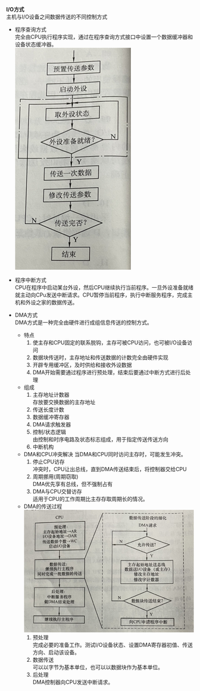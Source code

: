 **I/O方式**  
主机与I/O设备之间数据传送的不同控制方式  
- 程序查询方式  
完全由CPU执行程序实现，通过在程序查询方式接口中设置一个数据缓冲器和设备状态缓冲器。  
![](../../picture/程序查询方式.png)  

- 程序中断方式  
CPU在程序中启动某台外设，然后CPU继续执行当前程序。一旦外设准备就绪就主动向CPu发送中断请求。CPU暂停当前程序，执行中断服务程序，完成主机和外设之家的数据传送。  

- DMA方式  
DMA方式是一种完全由硬件进行成组信息传送的控制方式。  
    - 特点  
        1. 使主存和CPU固定的联系脱钩，主存可被CPU访问，也可被I/O设备访问
        2. 数据块传送时，主存地址和传送数据的计数完全由硬件实现
        3. 开辟专用缓冲区，及时供给和接收外设数据
        4. DMA开始需要通过程序进行预处理，结束后要通过中断方式进行后处理  
    - 组成  
        1. 主存地址计数器  
        存放要交换数据的主存地址
        2. 传送长度计数
        3. 数据缓冲寄存器
        4. DMA请求触发器
        5. 控制/状态逻辑  
        由控制和时序电路及状态标志组成，用于指定传送传送方向
        6. 中断机构  
    - DMA和CPU冲突解决 
    当DMA和CPU同时访问主存时，可能发生冲突。 
        1. 停止CPU访存  
        冲突时，CPU让出总线，直到DMA传送结束后，将控制器交给CPU
        2. 周期挪用(周期窃取)  
        DMA优先享有总线，但不强制占有 
        3. DMA与CPU交替访存  
        适用于CPU的工作周期比主存存取周期长的情况。  
    - DMA的传送过程  
        ![](../../picture/DMA传送.png)
        1. 预处理  
        完成必要的准备工作。测试I/O设备状态、设置DMA寄存器初值、传送方向、启动该设备。
        2. 数据传送  
        可以以字节为基本单位，也可以以数据块作为基本单位。
        3. 后处理  
        DMA控制器向CPU发送中断请求。
